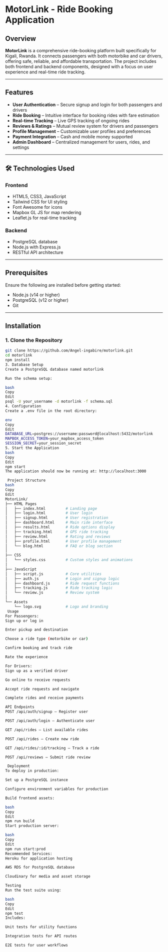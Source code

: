 # MotorLink - Ride Booking Application

## Overview

**MotorLink** is a comprehensive ride-booking platform built specifically for Kigali, Rwanda. It connects passengers with both motorbike and car drivers, offering safe, reliable, and affordable transportation. The project includes both frontend and backend components, designed with a focus on user experience and real-time ride tracking.

---

##  Features

- **User Authentication** – Secure signup and login for both passengers and drivers  
- **Ride Booking** – Intuitive interface for booking rides with fare estimation  
- **Real-time Tracking** – Live GPS tracking of ongoing rides  
- **Reviews & Ratings** – Mutual review system for drivers and passengers  
- **Profile Management** – Customizable user profiles and preferences  
- **Payment Integration** – Cash and mobile money supported  
- **Admin Dashboard** – Centralized management for users, rides, and settings  

---

## 🛠 Technologies Used

### Frontend
- HTML5, CSS3, JavaScript
- Tailwind CSS for UI styling
- Font Awesome for icons
- Mapbox GL JS for map rendering
- Leaflet.js for real-time tracking

### Backend
- PostgreSQL database
- Node.js with Express.js
- RESTful API architecture

---

## Prerequisites

Ensure the following are installed before getting started:
- Node.js (v14 or higher)
- PostgreSQL (v12 or higher)
- Git

---

## Installation

### 1. Clone the Repository

```bash
git clone https://github.com/Angel-ingabire/motorlink.git
cd motorlink
npm install
3. Database Setup
Create a PostgreSQL database named motorlink

Run the schema setup:

bash
Copy
Edit
psql -U your_username -d motorlink -f schema.sql
4. Configuration
Create a .env file in the root directory:

env
Copy
Edit
DATABASE_URL=postgres://username:password@localhost:5432/motorlink
MAPBOX_ACCESS_TOKEN=your_mapbox_access_token
SESSION_SECRET=your_session_secret
5. Start the Application
bash
Copy
Edit
npm start
The application should now be running at: http://localhost:3000

 Project Structure
bash
Copy
Edit
MotorLink/
├── HTML Pages
│   ├── index.html         # Landing page
│   ├── login.html         # User login
│   ├── signup.html        # User registration
│   ├── dashboard.html     # Main ride interface
│   ├── results.html       # Ride options display
│   ├── tracking.html      # GPS ride tracking
│   ├── review.html        # Rating and reviews
│   ├── profile.html       # User profile management
│   └── blog.html          # FAQ or blog section
│
├── CSS
│   └── styles.css         # Custom styles and animations
│
├── JavaScript
│   ├── script.js          # Core utilities
│   ├── auth.js            # Login and signup logic
│   ├── dashboard.js       # Ride request functions
│   ├── tracking.js        # Ride tracking logic
│   └── review.js          # Review system
│
└── Assets
    └── logo.svg           # Logo and branding
 Usage
For Passengers:
Sign up or log in

Enter pickup and destination

Choose a ride type (motorbike or car)

Confirm booking and track ride

Rate the experience

For Drivers:
Sign up as a verified driver

Go online to receive requests

Accept ride requests and navigate

Complete rides and receive payments

API Endpoints
POST /api/auth/signup – Register user

POST /api/auth/login – Authenticate user

GET /api/rides – List available rides

POST /api/rides – Create new ride

GET /api/rides/:id/tracking – Track a ride

POST /api/reviews – Submit ride review

 Deployment
To deploy in production:

Set up a PostgreSQL instance

Configure environment variables for production

Build frontend assets:

bash
Copy
Edit
npm run build
Start production server:

bash
Copy
Edit
npm run start:prod
Recommended Services:
Heroku for application hosting

AWS RDS for PostgreSQL database

Cloudinary for media and asset storage

Testing
Run the test suite using:

bash
Copy
Edit
npm test
Includes:

Unit tests for utility functions

Integration tests for API routes

E2E tests for user workflows